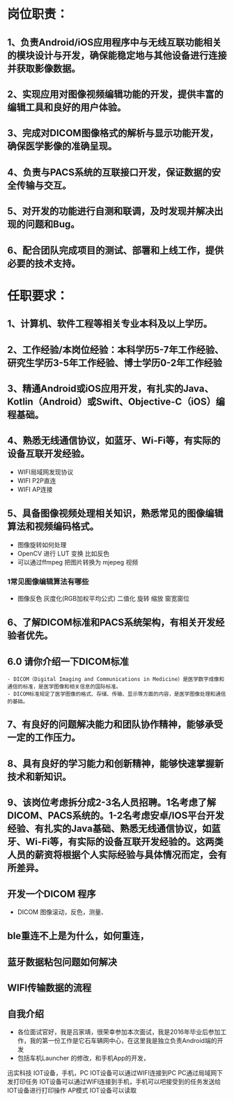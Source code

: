 # 岗位职责：

## 1、负责Android/iOS应用程序中与无线互联功能相关的模块设计与开发，确保能稳定地与其他设备进行连接并获取影像数据。

## 2、实现应用对图像视频编辑功能的开发，提供丰富的编辑工具和良好的用户体验。

## 3、完成对DICOM图像格式的解析与显示功能开发，确保医学影像的准确呈现。

## 4、负责与PACS系统的互联接口开发，保证数据的安全传输与交互。

## 5、对开发的功能进行自测和联调，及时发现并解决出现的问题和Bug。

## 6、配合团队完成项目的测试、部署和上线工作，提供必要的技术支持。

# 任职要求：

## 1、计算机、软件工程等相关专业本科及以上学历。

## 2、工作经验/本岗位经验：本科学历5-7年工作经验、研究生学历3-5年工作经验、博士学历0-2年工作经验

## 3、精通Android或iOS应用开发，有扎实的Java、Kotlin（Android）或Swift、Objective-C（iOS）编程基础。

## 4、熟悉无线通信协议，如蓝牙、Wi-Fi等，有实际的设备互联开发经验。

- WIFI局域网发现协议
- WIFI P2P直连
- WIFI AP连接

## 5、具备图像视频处理相关知识，熟悉常见的图像编辑算法和视频编码格式。

- 图像旋转如何处理
- OpenCV 进行 LUT 变换 比如反色
- 可以通过ffmpeg 把图片转换为 mjepeg 视频

### 1常见图像编辑算法有哪些

- 图像反色 灰度化(RGB加权平均公式) 二值化 旋转 缩放 窗宽窗位

## 6、了解DICOM标准和PACS系统架构，有相关开发经验者优先。

## 6.0 请你介绍一下DICOM标准

    - DICOM（Digital Imaging and Communications in Medicine）是医学数字成像和通信的标准，是医学图像和相关信息的国际标准。
    - DICOM标准规定了医学图像的格式、存储、传输、显示等方面的内容，是医学图像处理和通信的基础。

## 7、有良好的问题解决能力和团队协作精神，能够承受一定的工作压力。

## 8、具有良好的学习能力和创新精神，能够快速掌握新技术和新知识。

## 9、该岗位考虑拆分成2-3名人员招聘。1名考虑了解DICOM、PACS系统的。1-2名考虑安卓/IOS平台开发经验、有扎实的Java基础、熟悉无线通信协议，如蓝牙、Wi-Fi等，有实际的设备互联开发经验的。这两类人员的薪资将根据个人实际经验与具体情况而定，会有所差异。

## 开发一个DICOM 程序

- DICOM 图像滚动，反色，测量、

## ble重连不上是为什么，如何重连，

## 蓝牙数据粘包问题如何解决

## WIFI传输数据的流程



##  自我介绍
- 各位面试官好，我是吕家靖，很荣幸参加本次面试，我是2016年毕业后参加工作，我的第一份工作是它石车辆网中心，在这里我是独立负责Android端的开发
- 包括车机Launcher 的修改，和手机App的开发，

迅实科技 IOT设备，手机，PC 
IOT设备可以通过WIFI连接到PC PC通过局域网下发打印任务
IOT设备可以通过WIFI连接到手机，手机可以吧接受到的任务发送给IOT设备进行打印操作 AP模式
IOT设备可以读取




